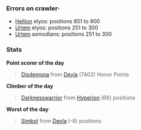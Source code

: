 ### Errors on crawler·
- [Hellion](/#/ranking/Hellion) elyos: positions 851 to 900
- [Urtem](/#/ranking/Urtem) elyos: positions 251 to 300
- [Urtem](/#/ranking/Urtem) asmodians: positions 251 to 300


### Stats

**Point scorer of the day**
>[Disdemona](/#/character/Deyla/135440) from [Deyla](/#/ranking/Deyla)  (7402) Honor Points


**Climber of the day**
>[Darknesswarrior](/#/character/Hyperion/772835) from [Hyperion](/#/ranking/Hyperion)  (66) positions


**Worst of the day**
>[Simbol](/#/character/Deyla/304613) from [Deyla](/#/ranking/Deyla)  (-8) positions


